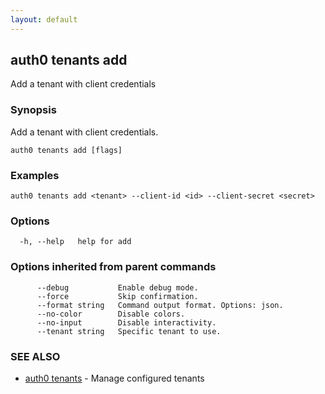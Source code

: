 ```yaml
---
layout: default
---
```

## auth0 tenants add

Add a tenant with client credentials

### Synopsis

Add a tenant with client credentials.

```
auth0 tenants add [flags]
```

### Examples

```
auth0 tenants add <tenant> --client-id <id> --client-secret <secret>
```

### Options

```
  -h, --help   help for add
```

### Options inherited from parent commands

```
      --debug           Enable debug mode.
      --force           Skip confirmation.
      --format string   Command output format. Options: json.
      --no-color        Disable colors.
      --no-input        Disable interactivity.
      --tenant string   Specific tenant to use.
```

### SEE ALSO

* [auth0 tenants](auth0_tenants.md)	 - Manage configured tenants

